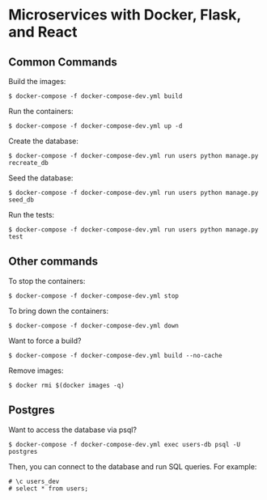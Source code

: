 # Microservices with Docker, Flask, and React

## Common Commands

Build the images:
```
$ docker-compose -f docker-compose-dev.yml build
```

Run the containers:

```
$ docker-compose -f docker-compose-dev.yml up -d
```

Create the database:
```
$ docker-compose -f docker-compose-dev.yml run users python manage.py recreate_db
```

Seed the database:
```
$ docker-compose -f docker-compose-dev.yml run users python manage.py seed_db
```

Run the tests:
```
$ docker-compose -f docker-compose-dev.yml run users python manage.py test
```

## Other commands

To stop the containers:
```
$ docker-compose -f docker-compose-dev.yml stop
```

To bring down the containers:
```
$ docker-compose -f docker-compose-dev.yml down
```

Want to force a build?
```
$ docker-compose -f docker-compose-dev.yml build --no-cache
```

Remove images:
```
$ docker rmi $(docker images -q)
```

## Postgres

Want to access the database via psql?
```
$ docker-compose -f docker-compose-dev.yml exec users-db psql -U postgres
```

Then, you can connect to the database and run SQL queries. For example:
```
# \c users_dev
# select * from users;
```

